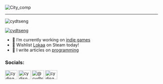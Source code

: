 ![City_comp](https://user-images.githubusercontent.com/63691277/217892466-c03b82a4-acac-4369-bc1e-254245fc8079.gif)

---

<p align="left"> <img src="https://komarev.com/ghpvc/?username=cydtseng&label=Profile%20views&color=0e75b6&style=flat" alt="cydtseng" /> </p>

<p align="left"> <a href="https://github.com/ryo-ma/github-profile-trophy"><img src="https://github-profile-trophy.vercel.app/?username=cydtseng" alt="cydtseng" /></a> </p>



- 🔭 I’m currently working on [indie games](https://cydisq.itch.io/)
- 🔭 Wishlist [Lokaa](https://store.steampowered.com/app/2323070/Lokaa/) on Steam today!
- 📝 I write articles on [programming](https://medium.com/@cydtseng)


<h3 align="left">Socials:</h3>
<p align="left">
<a href="https://twitter.com/cydisq" target="blank"><img align="center" src="https://raw.githubusercontent.com/rahuldkjain/github-profile-readme-generator/master/src/images/icons/Social/twitter.svg" alt="cydisq" height="30" width="40" /></a>
<a href="https://instagram.com/cydisq" target="blank"><img align="center" src="https://raw.githubusercontent.com/rahuldkjain/github-profile-readme-generator/master/src/images/icons/Social/instagram.svg" alt="cydisq" height="30" width="40" /></a>
<a href="https://medium.com/@cydtseng" target="blank"><img align="center" src="https://raw.githubusercontent.com/rahuldkjain/github-profile-readme-generator/master/src/images/icons/Social/medium.svg" alt="@cydtseng" height="30" width="40" /></a>
<a href="https://www.youtube.com/channel/UCxYEZLrUm-q8Ymhbp3n1qJw" target="blank"><img align="center" src="https://raw.githubusercontent.com/rahuldkjain/github-profile-readme-generator/master/src/images/icons/Social/youtube.svg" alt="cydisq" height="30" width="40" /></a>
</p>

